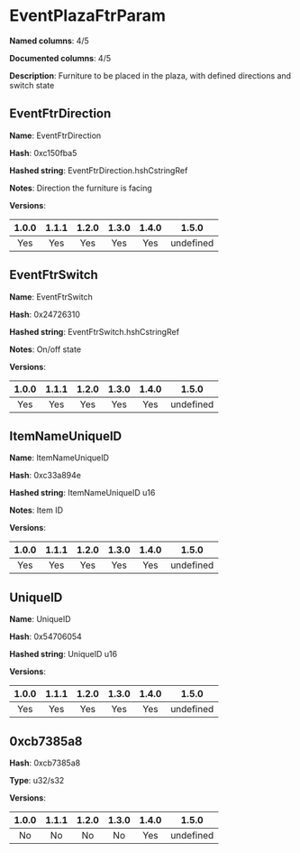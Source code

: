 # EventPlazaFtrParam
**Named columns**: 4/5

**Documented columns**: 4/5

**Description**: Furniture to be placed in the plaza, with defined directions and switch state
## EventFtrDirection

**Name**: EventFtrDirection

**Hash**: 0xc150fba5

**Hashed string**: EventFtrDirection.hshCstringRef

**Notes**: Direction the furniture is facing

**Versions**: 

 | 1.0.0 | 1.1.1 | 1.2.0 | 1.3.0 | 1.4.0 | 1.5.0 |
|:--:|:--:|:--:|:--:|:--:|:--:|
| Yes | Yes | Yes | Yes | Yes | undefined |


## EventFtrSwitch

**Name**: EventFtrSwitch

**Hash**: 0x24726310

**Hashed string**: EventFtrSwitch.hshCstringRef

**Notes**: On/off state

**Versions**: 

 | 1.0.0 | 1.1.1 | 1.2.0 | 1.3.0 | 1.4.0 | 1.5.0 |
|:--:|:--:|:--:|:--:|:--:|:--:|
| Yes | Yes | Yes | Yes | Yes | undefined |


## ItemNameUniqueID

**Name**: ItemNameUniqueID

**Hash**: 0xc33a894e

**Hashed string**: ItemNameUniqueID u16

**Notes**: Item ID

**Versions**: 

 | 1.0.0 | 1.1.1 | 1.2.0 | 1.3.0 | 1.4.0 | 1.5.0 |
|:--:|:--:|:--:|:--:|:--:|:--:|
| Yes | Yes | Yes | Yes | Yes | undefined |


## UniqueID

**Name**: UniqueID

**Hash**: 0x54706054

**Hashed string**: UniqueID u16

**Versions**: 

 | 1.0.0 | 1.1.1 | 1.2.0 | 1.3.0 | 1.4.0 | 1.5.0 |
|:--:|:--:|:--:|:--:|:--:|:--:|
| Yes | Yes | Yes | Yes | Yes | undefined |


## 0xcb7385a8

**Hash**: 0xcb7385a8

**Type**: u32/s32

**Versions**: 

 | 1.0.0 | 1.1.1 | 1.2.0 | 1.3.0 | 1.4.0 | 1.5.0 |
|:--:|:--:|:--:|:--:|:--:|:--:|
| No | No | No | No | Yes | undefined |


